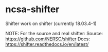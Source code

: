 # ncsa-shifter
Shifter work on shifter (currently 18.03.4-1)

NOTE: For the source and real shifter:
      Source: https://github.com/NERSC/shifter
      Docs: https://shifter.readthedocs.io/en/latest/
